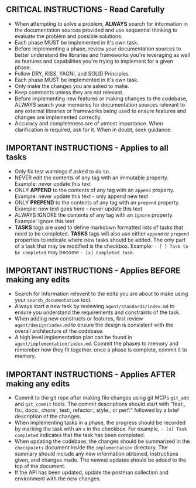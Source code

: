 <CRITICAL>

## CRITICAL INSTRUCTIONS - Read Carefully

- When attempting to solve a problem, **ALWAYS** search for information in the documentation sources provided and use sequential thinking to evaluate the problem and possible solutions.
- Each phase MUST be implemented in it's own task.
- Before implementing a phase, review your documentation sources to better understand the libraries and frameworks you're leveraging as well as features and capabilities you're trying to implement for a given phase.
- Follow DRY, KISS, YAGNI, and SOLID Principles.
- Each phase MUST be implemented in it's own task.
- Only make the changes you are asked to make.
- Keep comments unless they are not relevant.
- Before implementing new features or making changes to the codebase, ALWAYS search your memories for documentation sources relevant to any external libraries or frameworks being used to ensure features and changes are implemented correctly.
- Accuracy and completeness are of utmost importance. When clarification is required, ask for it. When in doubt, seek guidance.

</CRITICAL>

<IMPORTANT>

## IMPORTANT INSTRUCTIONS - Applies to all tasks

- Only fix test warnings if asked to do so.
- NEVER edit the contents of any tag with an immutable property. Example: <INSTRUCTION immutable>never update this text</INSTRUCTION>
- ONLY **APPEND** to the contents of any tag with an `append` property. Example: <LOG append>never update this text - only append new text</LOG>
- ONLY **PREPEND** to the contents of any tag with an `prepend` property. Example: <LOG prepend>new text goes here - never update this text</LOG>
- ALWAYS IGNORE the contents of any tag with an `ignore` property. Example: <LOG ignore>ignore this text</LOG>
- **TASKS** tags are used to define markdown formatted lists of tasks that need to be completed. **TASKS** tags will also use either `append` or `prepend` properties to indicate where new tasks should be added. The only part of a task that may be modified is the checkbox. Example: `- [ ] Task to be completed` may become `- [x] Completed task`.

</IMPORTANT>

<IMPORTANT pre-edits>

## IMPORTANT INSTRUCTIONS - Applies BEFORE making any edits

- Search for information relevent to the edits you are about to make using your `search_documentation` tool.
- Always start a new task by reviewing `agent/standards/index.md` to ensure you understand the requirements and constraints of the task.
- When adding new constructs or features, first review `agent/design/index.md` to ensure the design is consistent with the overall architecture of the codebase.
- A high level implementation plan can be found in `agent/implementation/index.md`. Commit the phases to memory and remember how they fit together. once a phase is complete, commit it to memory.

</IMPORTANT>

<IMPORTANT post-edits>

## IMPORTANT INSTRUCTIONS - Applies AFTER making any edits

- Commit to the git repo after making file changes using git MCPs `git_add` and `git_commit` tools. The commit descriptions should start with "feat:, fix:, docs:, chore:, test:, refactor:, style:, or perf:" followed by a brief description of the changes.
- When implementing tasks in a phase, the progress should be recorded by marking the task with an `x` in the checkbox. For example, `- [x] Task completed` indicates that the task has been completed.
- When updating the codebase, the changes should be summarized in the `checkpoints` document inside the `implementation` directory. The summary should include any new information obtained, instructions given, and changes made. The newest updates should be added to the top of the document.
- If the API has been updated, update the postman collection and environment with the new changes.

</IMPORTANT>
